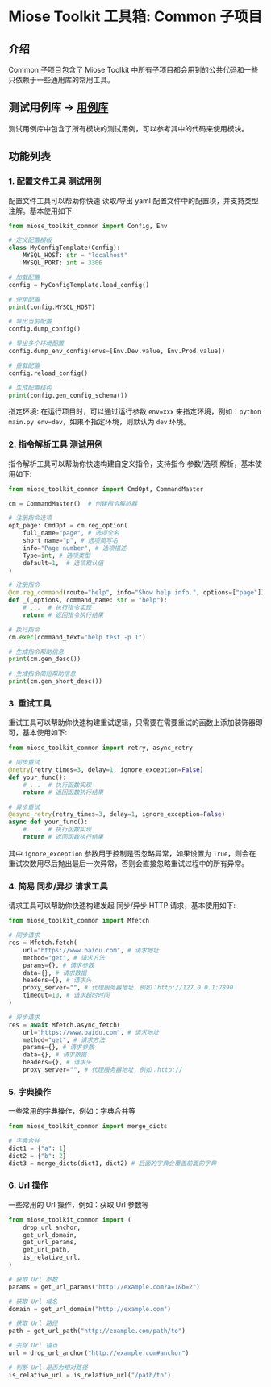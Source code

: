 # Miose Toolkit 工具箱: Common 子项目

## 介绍

Common 子项目包含了 Miose Toolkit 中所有子项目都会用到的公共代码和一些只依赖于一些通用库的常用工具。

## 测试用例库 -> [用例库](./src/tests)

测试用例库中包含了所有模块的测试用例，可以参考其中的代码来使用模块。

## 功能列表

### 1. 配置文件工具 [测试用例](./src/tests/test_config.py)

配置文件工具可以帮助你快速 读取/导出 yaml 配置文件中的配置项，并支持类型注解。基本使用如下:

```python
from miose_toolkit_common import Config, Env

# 定义配置模板
class MyConfigTemplate(Config):
    MYSQL_HOST: str = "localhost"
    MYSQL_PORT: int = 3306

# 加载配置
config = MyConfigTemplate.load_config()

# 使用配置
print(config.MYSQL_HOST)

# 导出当前配置
config.dump_config()

# 导出多个环境配置
config.dump_env_config(envs=[Env.Dev.value, Env.Prod.value])

# 重载配置
config.reload_config()

# 生成配置结构
print(config.gen_config_schema())
```

指定环境: 在运行项目时，可以通过运行参数 `env=xxx` 来指定环境，例如：`python main.py env=dev`，如果不指定环境，则默认为 `dev` 环境。

### 2. 指令解析工具 [测试用例](./src/tests/test_command.py)

指令解析工具可以帮助你快速构建自定义指令，支持指令 参数/选项 解析，基本使用如下:

```python
from miose_toolkit_common import CmdOpt, CommandMaster

cm = CommandMaster()  # 创建指令解析器

# 注册指令选项
opt_page: CmdOpt = cm.reg_option(
    full_name="page", # 选项全名
    short_name="p", # 选项简写名
    info="Page number", # 选项描述
    Type=int, # 选项类型
    default=1,  # 选项默认值
)

# 注册指令
@cm.reg_command(route="help", info="Show help info.", options=["page"])
def _(_options, command_name: str = "help"):
    # ...  # 执行指令实现
    return # 返回指令执行结果

# 执行指令
cm.exec(command_text="help test -p 1")

# 生成指令帮助信息
print(cm.gen_desc())

# 生成指令简短帮助信息
print(cm.gen_short_desc())
```

### 3. 重试工具

重试工具可以帮助你快速构建重试逻辑，只需要在需要重试的函数上添加装饰器即可，基本使用如下:

```python
from miose_toolkit_common import retry, async_retry

# 同步重试
@retry(retry_times=3, delay=1, ignore_exception=False)
def your_func():
    # ...  # 执行函数实现
    return # 返回函数执行结果

# 异步重试
@async_retry(retry_times=3, delay=1, ignore_exception=False)
async def your_func():
    # ...  # 执行函数实现
    return # 返回函数执行结果
```

其中 `ignore_exception` 参数用于控制是否忽略异常，如果设置为 `True`，则会在重试次数用尽后抛出最后一次异常，否则会直接忽略重试过程中的所有异常。

### 4. 简易 同步/异步 请求工具

请求工具可以帮助你快速构建发起 同步/异步 HTTP 请求，基本使用如下:

```python
from miose_toolkit_common import Mfetch

# 同步请求
res = Mfetch.fetch(
    url="https://www.baidu.com", # 请求地址
    method="get", # 请求方法
    params={}, # 请求参数
    data={}, # 请求数据
    headers={}, # 请求头
    proxy_server="", # 代理服务器地址，例如：http://127.0.0.1:7890
    timeout=10, # 请求超时时间
)

# 异步请求
res = await Mfetch.async_fetch(
    url="https://www.baidu.com", # 请求地址
    method="get", # 请求方法
    params={}, # 请求参数
    data={}, # 请求数据
    headers={}, # 请求头
    proxy_server="", # 代理服务器地址，例如：http://
```

### 5. 字典操作

一些常用的字典操作，例如：字典合并等

```python
from miose_toolkit_common import merge_dicts

# 字典合并
dict1 = {"a": 1}
dict2 = {"b": 2}
dict3 = merge_dicts(dict1, dict2) # 后面的字典会覆盖前面的字典
```

### 6. Url 操作

一些常用的 Url 操作，例如：获取 Url 参数等

```python
from miose_toolkit_common import (
    drop_url_anchor,
    get_url_domain,
    get_url_params,
    get_url_path,
    is_relative_url,
)

# 获取 Url 参数
params = get_url_params("http://example.com?a=1&b=2")

# 获取 Url 域名
domain = get_url_domain("http://example.com")

# 获取 Url 路径
path = get_url_path("http://example.com/path/to")

# 去除 Url 锚点
url = drop_url_anchor("http://example.com#anchor")

# 判断 Url 是否为相对路径
is_relative_url = is_relative_url("/path/to")
```
